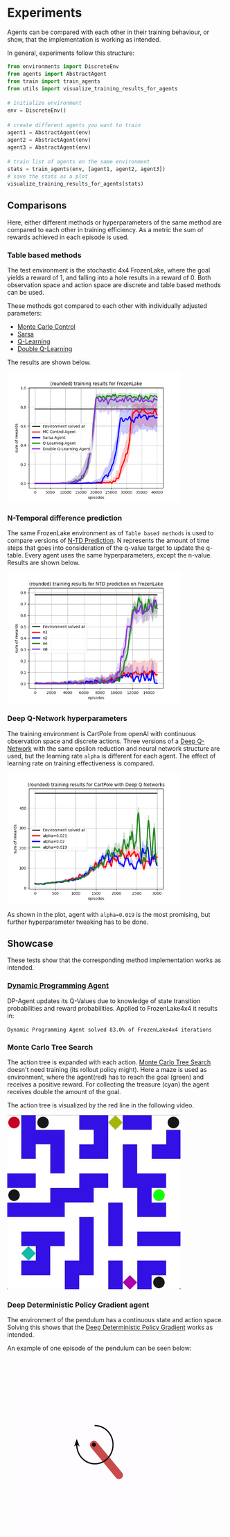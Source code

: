 # Experiments
<!-- TODO: 1. DQN schaffen 2. MCTS Baum 3. DDPG schaffen  -->

Agents can be compared with each other in their training behaviour, or show, that the implementation is working as
intended. 

In general, experiments follow this structure: 

```python
from environments import DiscreteEnv
from agents import AbstractAgent
from train import train_agents
from utils import visualize_training_results_for_agents

# initialize environment
env = DiscreteEnv()

# create different agents you want to train
agent1 = AbstractAgent(env)
agent2 = AbstractAgent(env)
agent3 = AbstractAgent(env)

# train list of agents on the same environment
stats = train_agents(env, [agent1, agent2, agent3])
# save the stats as a plot
visualize_training_results_for_agents(stats)
```

## Comparisons

Here, either different methods or hyperparameters of the same method are compared to each other in 
training efficiency. As a metric the sum of rewards achieved in each episode is used.   

### Table based methods
The test environment is the stochastic 4x4 FrozenLake, where the goal yields a reward of 1, and falling into a hole
results in a reward of 0. Both observation space and action space are discrete and table based methods can be used. 

These methods got compared to each other with individually adjusted parameters: 
- [Monte Carlo Control](/agents/mc_control_agent.py)
- [Sarsa](/agents/sarsa_agent.py)
- [Q-Learning](/agents/q_learning_agent.py)
- [Double Q-Learning](/agents/double_q_learning_agent.py)

The results are shown below. 

<img src="./plots/table_based_models_frozen_lake.png" width="400" />

### N-Temporal difference prediction

The same FrozenLake environment as of `Table based methods` is used to compare versions of [N-TD Prediction](/agents/n_td_prediction_agent.py). 
N represents the amount of time steps that goes into consideration of the q-value target to update the q-table. 
Every agent uses the same hyperparameters, except the n-value. Results are shown below.   

<img src="./plots/comparison_n_step_td_prediction.png" width="400" />

### Deep Q-Network hyperparameters
The training environment is CartPole from openAI with continuous observation space and discrete actions. 
Three versions of a [Deep Q-Network](/agents/deep_q_network_agent.py) with the same epsilon reduction and neural network structure
are used, but the learning rate `alpha` is different for each agent. 
The effect of learning rate on training effectiveness is compared.   

<img src="./plots/comparison_dqn_cart_pole.png" width="400" />

As shown in the plot, agent with `alpha=0.019` is the most promising, but further hyperparameter tweaking has to be done.  


## Showcase
These tests show that the corresponding method implementation works as intended.

### [Dynamic Programming Agent](/experiments/showcase_dp.py)
DP-Agent updates its Q-Values due to knowledge of state transition probabilities
and reward probabilities. Applied to FrozenLake4x4 it results in: 

`Dynamic Programming Agent solved 83.0% of FrozenLake4x4 iterations`

### Monte Carlo Tree Search
The action tree is expanded with each action. [Monte Carlo Tree Search](/agents/mc_tree_search_agent.py) doesn't need training (its rollout policy might). 
Here a maze is used as environment, where the agent(red) has to reach the goal (green) and receives a positive reward. 
For collecting the treasure (cyan) the agent receives double the amount of the goal. 

The action tree is visualized by the red line in the following video. 

<img src="./monitoring/mcts/openaigym.video.gif" width="400" />

### Deep Deterministic Policy Gradient agent
The environment of the pendulum has a continuous state and action space. Solving this shows that
the [Deep Deterministic Policy Gradient](/agents/deep_deterministic_policy_gradient_agent.py) works as intended. 

An example of one episode of the pendulum can be seen below:

<img src="./monitoring/ddpg/openaigym.video.gif" width="400" />

  
